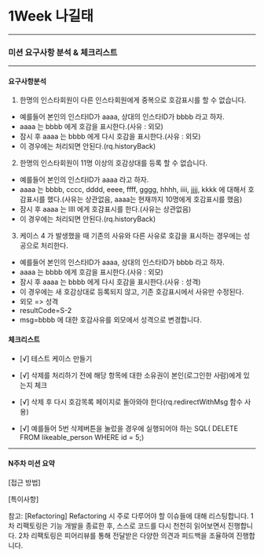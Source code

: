 # 1Week 나길태
-----------------------------------------------------------------
### 미션 요구사항 분석 & 체크리스트
-----------------------------------------------------------------
#### 요구사항분석
1. 한명의 인스타회원이 다른 인스타회원에게 중복으로 호감표시를 할 수 없습니다.
- 예를들어 본인의 인스타ID가 aaaa, 상대의 인스타ID가 bbbb 라고 하자.
- aaaa 는 bbbb 에게 호감을 표시한다.(사유 : 외모)
- 잠시 후 aaaa 는 bbbb 에게 다시 호감을 표시한다.(사유 : 외모)
- 이 경우에는 처리되면 안된다.(rq.historyBack)

2. 한명의 인스타회원이 11명 이상의 호감상대를 등록 할 수 없습니다.
- 예를들어 본인의 인스타ID가 aaaa 라고 하자.
- aaaa 는 bbbb, cccc, dddd, eeee, ffff, gggg, hhhh, iiii, jjjj, kkkk 에 대해서 호감표시를 했다.(사유는 상관없음, aaaa는 현재까지 10명에게 호감표시를 했음)
- 잠시 후 aaaa 는 llll 에게 호감표시를 한다.(사유는 상관없음)
- 이 경우에는 처리되면 안된다.(rq.historyBack)

3. 케이스 4 가 발생했을 때 기존의 사유와 다른 사유로 호감을 표시하는 경우에는 성공으로 처리한다.
- 예를들어 본인의 인스타ID가 aaaa, 상대의 인스타ID가 bbbb 라고 하자.
- aaaa 는 bbbb 에게 호감을 표시한다.(사유 : 외모)
- 잠시 후 aaaa 는 bbbb 에게 다시 호감을 표시한다.(사유 : 성격)
- 이 경우에는 새 호감상대로 등록되지 않고, 기존 호감표시에서 사유만 수정된다.
 - 외모 => 성격
 - resultCode=S-2
 - msg=bbbb 에 대한 호감사유를 외모에서 성격으로 변경합니다.


#### 체크리스트
- [√] 테스트 케이스 만들기

- [√] 삭제를 처리하기 전에 해당 항목에 대한 소유권이 본인(로그인한 사람)에게 있는지 체크
- [√] 삭제 후 다시 호감목록 페이지로 돌아와야 한다(rq.redirectWithMsg 함수 사용)
- [√] 예를들어 5번 삭제버튼을 눌렀을 경우에 실행되어야 하는 SQL( DELETE FROM likeable_person WHERE id = 5;)

---------------------------------------------------------------------------
#### N주차 미션 요약
[접근 방법]


[특이사항]


참고: [Refactoring]
Refactoring 시 주로 다루어야 할 이슈들에 대해 리스팅합니다.
1차 리팩토링은 기능 개발을 종료한 후, 스스로 코드를 다시 천천히 읽어보면서 진행합니다.
2차 리팩토링은 피어리뷰를 통해 전달받은 다양한 의견과 피드백을 조율하여 진행합니다. 